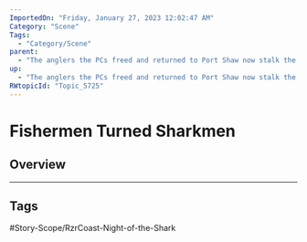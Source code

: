 ```yaml
---
ImportedOn: "Friday, January 27, 2023 12:02:47 AM"
Category: "Scene"
Tags:
  - "Category/Scene"
parent:
  - "The anglers the PCs freed and returned to Port Shaw now stalk the streets as weresharks"
up:
  - "The anglers the PCs freed and returned to Port Shaw now stalk the streets as weresharks"
RWtopicId: "Topic_5725"
---
```

# Fishermen Turned Sharkmen
## Overview

---
## Tags
#Story-Scope/RzrCoast-Night-of-the-Shark

